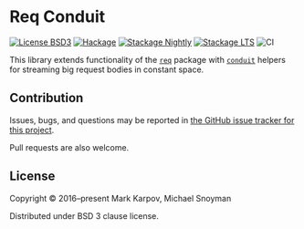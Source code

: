 # Req Conduit

[![License BSD3](https://img.shields.io/badge/license-BSD3-brightgreen.svg)](http://opensource.org/licenses/BSD-3-Clause)
[![Hackage](https://img.shields.io/hackage/v/req-conduit.svg?style=flat)](https://hackage.haskell.org/package/req-conduit)
[![Stackage Nightly](http://stackage.org/package/req-conduit/badge/nightly)](http://stackage.org/nightly/package/req-conduit)
[![Stackage LTS](http://stackage.org/package/req-conduit/badge/lts)](http://stackage.org/lts/package/req-conduit)
![CI](https://github.com/mrkkrp/req-conduit/workflows/CI/badge.svg?branch=master)

This library extends functionality of the
[`req`](https://hackage.haskell.org/package/req) package with
[`conduit`](https://hackage.haskell.org/package/conduit) helpers for
streaming big request bodies in constant space.

## Contribution

Issues, bugs, and questions may be reported in [the GitHub issue tracker for
this project](https://github.com/mrkkrp/req-conduit/issues).

Pull requests are also welcome.

## License

Copyright © 2016–present Mark Karpov, Michael Snoyman

Distributed under BSD 3 clause license.
